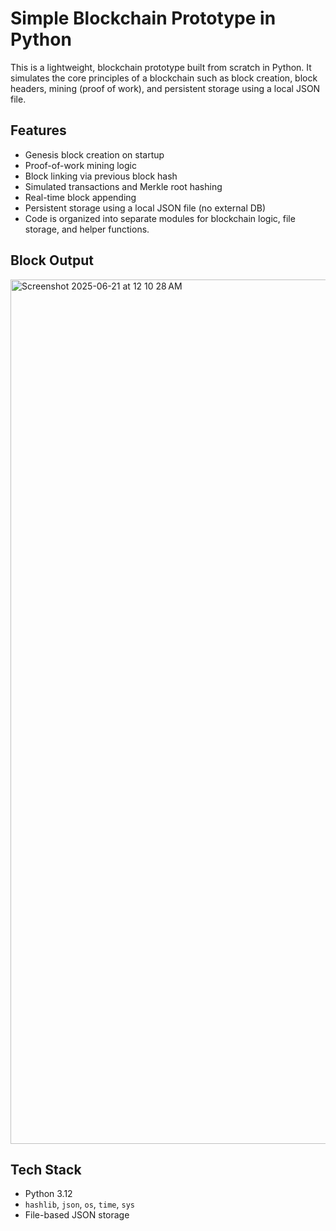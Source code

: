 # Simple Blockchain Prototype in Python

This is a lightweight, blockchain prototype built from scratch in Python. It simulates the core principles of a blockchain such as block creation, block headers,  mining (proof of work), and persistent storage using a local JSON file.

## Features

- Genesis block creation on startup
- Proof-of-work mining logic
- Block linking via previous block hash
- Simulated transactions and Merkle root hashing
- Real-time block appending
- Persistent storage using a local JSON file (no external DB)
- Code is organized into separate modules for blockchain logic, file storage, and helper functions.

## Block Output
<img width="1383" alt="Screenshot 2025-06-21 at 12 10 28 AM" src="https://github.com/user-attachments/assets/cc78de4f-f853-4bd7-89a0-2e5a5d9d4234" />


## Tech Stack

- Python 3.12
- `hashlib`, `json`, `os`, `time`, `sys`
- File-based JSON storage

